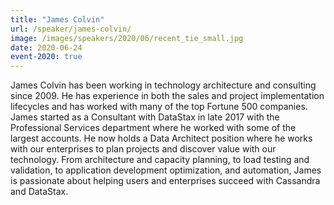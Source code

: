 ```yaml
---
title: "James Colvin"
url: /speaker/james-colvin/
image: /images/speakers/2020/06/recent_tie_small.jpg
date: 2020-06-24
event-2020: true
---
```


James Colvin has been working in technology architecture and consulting since 2009. He has experience in both the sales and project implementation lifecycles and has worked with many of the top Fortune 500 companies. James started as a Consultant with DataStax in late 2017 with the Professional Services department where he worked with some of the largest accounts. He now holds a Data Architect position where he works with our enterprises to plan projects and discover value with our technology. From architecture and capacity planning, to load testing and validation, to application development optimization, and automation, James is passionate about helping users and enterprises succeed with Cassandra and DataStax.